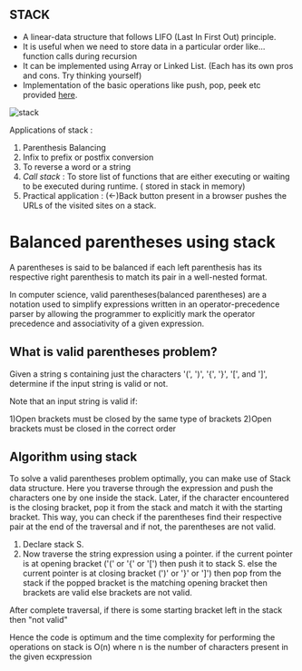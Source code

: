 ## STACK 

- A linear-data structure that follows LIFO (Last In First Out) principle.
- It is useful when we need to store data in a particular order like... function calls during recursion
- It can be implemented using Array or Linked List. (Each has its own pros and cons. Try thinking yourself)
- Implementation of the basic operations like push, pop, peek etc  provided [here](StacksWithoutSTL.cpp). 

![stack](https://user-images.githubusercontent.com/60391776/155890360-c291d4d6-1427-47f7-abb6-9246ea64e2fd.png)

Applications of stack :

1. Parenthesis Balancing
2. Infix to prefix or postfix conversion
3. To reverse a word or a string
4. _Call stack_ : To store list of functions that are either executing or waiting to be executed during runtime. ( stored in stack in memory)
5. Practical application : (<-)Back button present in a browser pushes the URLs of the visited sites on a stack.

# Balanced parentheses using stack

A parentheses is said to be balanced if each left parenthesis has its respective right parenthesis to match its pair in a well-nested format.

In computer science, valid parentheses(balanced parentheses) are a notation used to simplify expressions written in an operator-precedence parser by allowing the programmer to explicitly mark the operator precedence and associativity of a given expression.

 ## What is valid parentheses problem?
  Given a string s containing just the characters '(', ')', '{', '}', '[', and ']', determine if the input string is valid or not.

Note that an input string is valid if:

1)Open brackets must be closed by the same type of brackets
2)Open brackets must be closed in the correct order

 ## Algorithm using stack
 
 To solve a valid parentheses problem optimally, you can make use of Stack data structure. Here you traverse through the expression and push the characters one by one inside the stack. Later, if the character encountered is the closing bracket, pop it from the stack and match it with the starting bracket. This way, you can check if the parentheses find their respective pair at the end of the traversal and if not, the parentheses are not valid.
1. Declare stack S.
2. Now traverse the string expression using a pointer. 
    if the current pointer is at opening bracket ('(' or '{' or '[') then push it to stack S.
    else the current pointer is at closing bracket (')' or '}' or ']') then pop from the stack 
        if the popped bracket is the matching opening bracket then brackets are valid 
        else brackets are not valid.

After complete traversal, if there is some starting bracket left in the stack then "not valid"

Hence the code is optimum and the time complexity for performing the operations on stack is O(n) where n is the number of characters present in the given ecxpression

